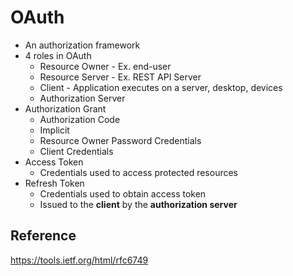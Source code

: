 # OAuth

- An authorization framework
- 4 roles in OAuth
    - Resource Owner - Ex. end-user
    - Resource Server - Ex. REST API Server
    - Client - Application executes on a server, desktop, devices
    - Authorization Server
- Authorization Grant
    - Authorization Code
    - Implicit
    - Resource Owner Password Credentials
    - Client Credentials
- Access Token
    - Credentials used to access protected resources
- Refresh Token
    - Credentials used to obtain access token
    - Issued to the **client** by the **authorization server**



## Reference
https://tools.ietf.org/html/rfc6749